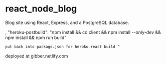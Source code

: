 # react_node_blog
Blog site using React, Express, and a PostgreSQL database.


,
    "heroku-postbuild": "npm install && cd client && npm install --only-dev && npm install && npm run build"

    put back into package.json for heroku react build ^


deployed at gibber.netlify.com
